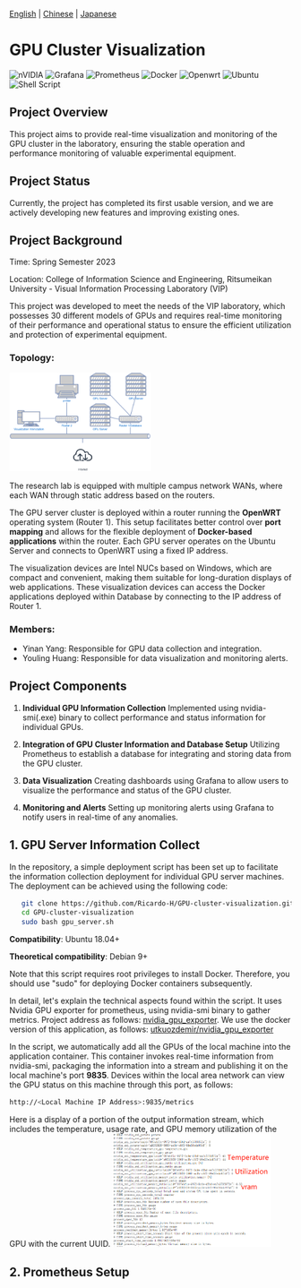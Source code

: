 [English](https://github.com/Ricardo-H/GPU-cluster-visualization) |
[Chinese](https://github.com/Ricardo-H/GPU-cluster-visualization/blob/main/README_CN.md) |
[Japanese](https://github.com/Ricardo-H/GPU-cluster-visualization/blob/main/README_JP.md)

# GPU Cluster Visualization
        
![nVIDIA](https://img.shields.io/badge/nVIDIA-%2376B900.svg?style=for-the-badge&logo=nVIDIA&logoColor=white)
![Grafana](https://img.shields.io/badge/grafana-%23F46800.svg?style=for-the-badge&logo=grafana&logoColor=white)
![Prometheus](https://img.shields.io/badge/Prometheus-E6522C?style=for-the-badge&logo=Prometheus&logoColor=white)
![Docker](https://img.shields.io/badge/docker-%230db7ed.svg?style=for-the-badge&logo=docker&logoColor=white)
![Openwrt](https://img.shields.io/badge/OpenWRT-00B5E2?style=for-the-badge&logo=OpenWrt&logoColor=white)
![Ubuntu](https://img.shields.io/badge/Ubuntu-E95420?style=for-the-badge&logo=ubuntu&logoColor=white)
![Shell Script](https://img.shields.io/badge/shell_script-%23121011.svg?style=for-the-badge&logo=gnu-bash&logoColor=white)

## Project Overview

This project aims to provide real-time visualization and monitoring of the GPU cluster in the laboratory, ensuring the stable operation and performance monitoring of valuable experimental equipment.

## Project Status

Currently, the project has completed its first usable version, and we are actively developing new features and improving existing ones.

## Project Background

Time: Spring Semester 2023

Location: College of Information Science and Engineering, Ritsumeikan University - Visual Information Processing Laboratory (VIP)

This project was developed to meet the needs of the VIP laboratory, which possesses 30 different models of GPUs and requires real-time monitoring of their performance and operational status to ensure the efficient utilization and protection of experimental equipment.

### Topology:
<img src="IMG/Topology.png"  style="zoom: 40%;" />

The research lab is equipped with multiple campus network WANs, where each WAN through static address based on the routers. 

The GPU server cluster is deployed within a router running the **OpenWRT** operating system (Router 1). This setup facilitates better control over **port mapping** and allows for the flexible deployment of **Docker-based applications** within the router. Each GPU server operates on the Ubuntu Server and connects to OpenWRT using a fixed IP address.

The visualization devices are Intel NUCs based on Windows, which are compact and convenient, making them suitable for long-duration displays of web applications. These visualization devices can access the Docker applications deployed within Database by connecting to the IP address of Router 1.


### Members:
- Yinan Yang: Responsible for GPU data collection and integration.
- Youling Huang: Responsible for data visualization and monitoring alerts.

## Project Components

1. **Individual GPU Information Collection**
   Implemented using nvidia-smi(.exe) binary to collect performance and status information for individual GPUs.

2. **Integration of GPU Cluster Information and Database Setup**
   Utilizing Prometheus to establish a database for integrating and storing data from the GPU cluster.

3. **Data Visualization**
   Creating dashboards using Grafana to allow users to visualize the performance and status of the GPU cluster.

4. **Monitoring and Alerts**
   Setting up monitoring alerts using Grafana to notify users in real-time of any anomalies.



## 1. GPU Server Information Collect
In the repository, a simple deployment script has been set up to facilitate the information collection deployment for individual GPU server machines. The deployment can be achieved using the following code:
```bash
   git clone https://github.com/Ricardo-H/GPU-cluster-visualization.git
   cd GPU-cluster-visualization
   sudo bash gpu_server.sh
```
**Compatibility**:
Ubuntu 18.04+

**Theoretical compatibility**:
Debian 9+

Note that this script requires root privileges to install Docker. Therefore, you should use "sudo" for deploying Docker containers subsequently.

In detail, let's explain the technical aspects found within the script. It uses Nvidia GPU exporter for prometheus, using nvidia-smi binary to gather metrics. Project address as follows: [nvidia_gpu_exporter](https://github.com/utkuozdemir/nvidia_gpu_exporter). We use the docker version of this application, as follows: [utkuozdemir/nvidia_gpu_exporter](https://hub.docker.com/r/utkuozdemir/nvidia_gpu_exporter)

In the script, we automatically add all the GPUs of the local machine into the application container. This container invokes real-time information from nvidia-smi, packaging the information into a stream and publishing it on the local machine's port **9835**. Devices within the local area network can view the GPU status on this machine through this port, as follows:

```bash
http://<Local Machine IP Address>:9835/metrics
```
Here is a display of a portion of the output information stream, which includes the temperature, usage rate, and GPU memory utilization of the GPU with the current UUID.
<img src="IMG/exporter_example.png"  style="zoom: 30%;" />

## 2. Prometheus Setup